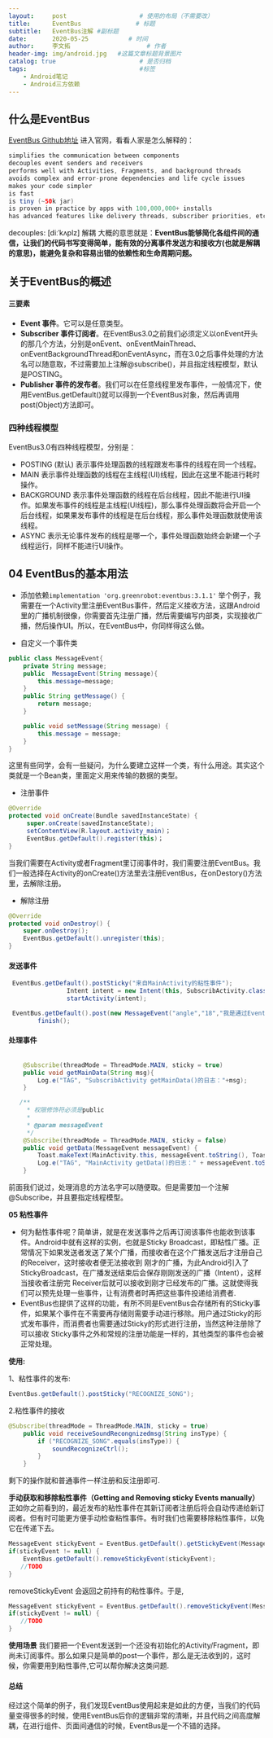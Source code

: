 ```yaml
---
layout:     post                    # 使用的布局（不需要改）
title:      EventBus               # 标题 
subtitle:   EventBus注解 #副标题
date:       2020-05-25           # 时间
author:     李文拓                     # 作者
header-img: img/android.jpg   #这篇文章标题背景图片
catalog: true                       # 是否归档
tags:                               #标签
    - Android笔记
    - Android三方依赖
---
```


##  什么是EventBus

[EventBus Github地址](https://links.jianshu.com/go?to=https%3A%2F%2Fgithub.com%2Fgreenrobot%2FEventBus)
进入官网，看看人家是怎么解释的：

```java
simplifies the communication between components
decouples event senders and receivers
performs well with Activities, Fragments, and background threads
avoids complex and error-prone dependencies and life cycle issues
makes your code simpler
is fast
is tiny (~50k jar)
is proven in practice by apps with 100,000,000+ installs
has advanced features like delivery threads, subscriber priorities, etc.

```

decouples: [diːˈkʌplz] 解耦
大概的意思就是：**EventBus能够简化各组件间的通信，让我们的代码书写变得简单，能有效的分离事件发送方和接收方(也就是解耦的意思)，能避免复杂和容易出错的依赖性和生命周期问题。**

##  关于EventBus的概述

#### 三要素

*   **Event 事件**。它可以是任意类型。
*   **Subscriber 事件订阅者**。在EventBus3.0之前我们必须定义以onEvent开头的那几个方法，分别是onEvent、onEventMainThread、onEventBackgroundThread和onEventAsync，而在3.0之后事件处理的方法名可以随意取，不过需要加上注解@subscribe()，并且指定线程模型，默认是POSTING。
*   **Publisher 事件的发布者**。我们可以在任意线程里发布事件，一般情况下，使用EventBus.getDefault()就可以得到一个EventBus对象，然后再调用post(Object)方法即可。

### 四种线程模型

EventBus3.0有四种线程模型，分别是：

*   POSTING (默认) 表示事件处理函数的线程跟发布事件的线程在同一个线程。
*   MAIN 表示事件处理函数的线程在主线程(UI)线程，因此在这里不能进行耗时操作。
*   BACKGROUND 表示事件处理函数的线程在后台线程，因此不能进行UI操作。如果发布事件的线程是主线程(UI线程)，那么事件处理函数将会开启一个后台线程，如果果发布事件的线程是在后台线程，那么事件处理函数就使用该线程。
*   ASYNC 表示无论事件发布的线程是哪一个，事件处理函数始终会新建一个子线程运行，同样不能进行UI操作。

## 04 EventBus的基本用法

*   添加依赖`implementation 'org.greenrobot:eventbus:3.1.1'`
    举个例子，我需要在一个Activity里注册EventBus事件，然后定义接收方法，这跟Android里的广播机制很像，你需要首先注册广播，然后需要编写内部类，实现接收广播，然后操作UI。所以，在EventBus中，你同样得这么做。

*   自定义一个事件类

```java
public class MessageEvent{
    private String message;
    public  MessageEvent(String message){
        this.message=message;
    }
    public String getMessage() {
        return message;
    }

    public void setMessage(String message) {
        this.message = message;
    }
}

```

这里有些同学，会有一些疑问，为什么要建立这样一个类，有什么用途。其实这个类就是一个Bean类，里面定义用来传输的数据的类型。

*   注册事件

```java
@Override
protected void onCreate(Bundle savedInstanceState) {           
     super.onCreate(savedInstanceState);
     setContentView(R.layout.activity_main)；
     EventBus.getDefault().register(this)；
} 

```

当我们需要在Activity或者Fragment里订阅事件时，我们需要注册EventBus。我们一般选择在Activity的onCreate()方法里去注册EventBus，在onDestory()方法里，去解除注册。

*   解除注册

```java
@Override
protected void onDestroy() {
    super.onDestroy();
    EventBus.getDefault().unregister(this);
}

```

#### 发送事件

```java
 EventBus.getDefault().postSticky("来自MainActivity的粘性事件");
                Intent intent = new Intent(this, SubscribActivity.class);
                startActivity(intent);

 EventBus.getDefault().post(new MessageEvent("angle","18","我是通过EventBus发布消息"));
        finish();
```

#### 处理事件

```java

    @Subscribe(threadMode = ThreadMode.MAIN, sticky = true)
    public void getMainData(String msg){
        Log.e("TAG", "SubscribActivity getMainData()的日志："+msg);
    }

   /**
     * 权限修饰符必须是public
     *
     * @param messageEvent
     */
    @Subscribe(threadMode = ThreadMode.MAIN, sticky = false)
    public void getData(MessageEvent messageEvent) {
        Toast.makeText(MainActivity.this, messageEvent.toString(), Toast.LENGTH_SHORT).show();
        Log.e("TAG", "MainActivity getData()的日志：" + messageEvent.toString());
    }
```

前面我们说过，处理消息的方法名字可以随便取。但是需要加一个注解@Subscribe，并且要指定线程模型。

**05 粘性事件**

*   何为黏性事件呢？简单讲，就是在发送事件之后再订阅该事件也能收到该事件。Android中就有这样的实例，也就是Sticky Broadcast，即粘性广播。正常情况下如果发送者发送了某个广播，而接收者在这个广播发送后才注册自己的Receiver，这时接收者便无法接收到 刚才的广播，为此Android引入了StickyBroadcast，在广播发送结束后会保存刚刚发送的广播（Intent），这样当接收者注册完 Receiver后就可以接收到刚才已经发布的广播。这就使得我们可以预先处理一些事件，让有消费者时再把这些事件投递给消费者.
*   EventBus也提供了这样的功能，有所不同是EventBus会存储所有的Sticky事件，如果某个事件在不需要再存储则需要手动进行移除。用户通过Sticky的形式发布事件，而消费者也需要通过Sticky的形式进行注册，当然这种注册除了可以接收 Sticky事件之外和常规的注册功能是一样的，其他类型的事件也会被正常处理。

**使用:**

1、粘性事件的发布:

```java
EventBus.getDefault().postSticky("RECOGNIZE_SONG");

```

2.粘性事件的接收

```java
@Subscribe(threadMode = ThreadMode.MAIN, sticky = true)
    public void receiveSoundRecongnizedmsg(String insType) {
        if ("RECOGNIZE_SONG".equals(insType)) {
            soundRecognizeCtrl();
        }
    }

```

剩下的操作就和普通事件一样注册和反注册即可.

**手动获取和移除粘性事件（Getting and Removing sticky Events manually）**
正如你之前看到的，最近发布的粘性事件在其新订阅者注册后将会自动传递给新订阅者。但有时可能更方便手动检查粘性事件。有时我们也需要移除粘性事件，以免它在传递下去。

```java
MessageEvent stickyEvent = EventBus.getDefault().getStickyEvent(MessageEvent.class);
if(stickyEvent != null) {
    EventBus.getDefault().removeStickyEvent(stickyEvent);
　　//TODO
}

```

removeStickyEvent 会返回之前持有的粘性事件。于是,

```java
MessageEvent stickyEvent = EventBus.getDefault().removeStickyEvent(MessageEvent.class);
if(stickyEvent != null) {
　　//TODO
}

```

**使用场景**
我们要把一个Event发送到一个还没有初始化的Activity/Fragment，即尚未订阅事件。那么如果只是简单的post一个事件，那么是无法收到的，这时候，你需要用到粘性事件,它可以帮你解决这类问题.

#### 总结

经过这个简单的例子，我们发现EventBus使用起来是如此的方便，当我们的代码量变得很多的时候，使用EventBus后你的逻辑非常的清晰，并且代码之间高度解耦，在进行组件、页面间通信的时候，EventBus是一个不错的选择。


